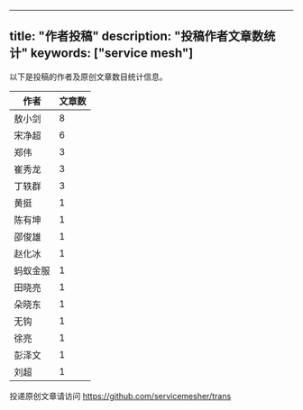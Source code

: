 
---
title: "作者投稿"
description: "投稿作者文章数统计"
keywords: ["service mesh"]
---

以下是投稿的作者及原创文章数目统计信息。

| 作者 | 文章数 |
| ---- | ---- |
|敖小剑 | 8|
|宋净超 | 6|
|郑伟 | 3|
|崔秀龙 | 3|
|丁轶群 | 3|
|黄挺 | 1|
|陈有坤 | 1|
|邵俊雄 | 1|
|赵化冰 | 1|
|蚂蚁金服 | 1|
|田晓亮 | 1|
|朵晓东 | 1|
|无钩 | 1|
|徐亮 | 1|
|彭泽文 | 1|
|刘超 | 1|
投递原创文章请访问 https://github.com/servicemesher/trans
